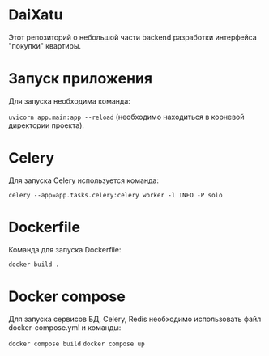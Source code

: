# DaiXatu
Этот репозиторий о небольшой части backend разработки интерфейса "покупки" квартиры.
# Запуск приложения
Для запуска необходима команда:

`uvicorn app.main:app --reload` (необходимо находиться в корневой директории проекта).
# Celery
Для запуска Celery используется команда:

`celery --app=app.tasks.celery:celery worker -l INFO -P solo`
# Dockerfile
Команда для запуска Dockerfile:

`docker build .`
# Docker compose
Для запуска сервисов БД, Celery, Redis необходимо использовать файл docker-compose.yml и команды:

`docker compose build`
`docker compose up`
